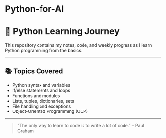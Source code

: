 # Python-for-AI
# 🐍 Python Learning Journey

This repository contains my notes, code, and weekly progress as I learn Python programming from the basics.

---

## 📚 Topics Covered

- Python syntax and variables  
- If/else statements and loops  
- Functions and modules  
- Lists, tuples, dictionaries, sets  
- File handling and exceptions  
- Object-Oriented Programming (OOP)

---
> “The only way to learn to code is to write a lot of code.” – Paul Graham



